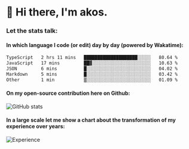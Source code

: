 # 👋 Hi there, I'm akos. 


### Let the stats talk:


#### In which language I code (or edit) day by day (powered by Wakatime): 

<!--START_SECTION:waka-->

```txt
TypeScript   2 hrs 11 mins   ████████████████████░░░░░   80.64 %
JavaScript   17 mins         ██▓░░░░░░░░░░░░░░░░░░░░░░   10.63 %
JSON         6 mins          █░░░░░░░░░░░░░░░░░░░░░░░░   04.02 %
Markdown     5 mins          █░░░░░░░░░░░░░░░░░░░░░░░░   03.42 %
Other        1 min           ▒░░░░░░░░░░░░░░░░░░░░░░░░   01.09 %
```

<!--END_SECTION:waka-->

#### On my open-source contribution here on Github:
 
![GitHub stats](https://github-readme-stats.vercel.app/api?username=akosbalasko)

#### In a large scale let me show a chart about the transformation of my experience over years:   

![Experience](https://cr-skills-chart-widget.azurewebsites.net/api/api?username=akosbalasko)
